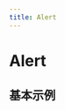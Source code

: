 ```yaml
---
title: Alert
---
```


<script setup>
import { VfAlert } from "@bvite/components";

import "@bvite/theme-chalk/dist/index.css";
</script>
<style>
.box {
  width: 300px;
}
</style>

# Alert

## 基本示例

<vf-alert class="box" title="HELLO" type="success" />
